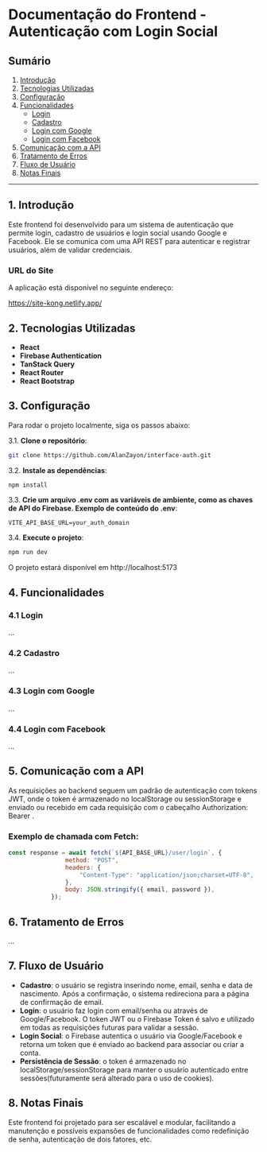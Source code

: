 # Documentação do Frontend - Autenticação com Login Social

## Sumário

1. [Introdução](#1-introdução)
2. [Tecnologias Utilizadas](#2-tecnologias-utilizadas)
3. [Configuração](#3-configuração)
4. [Funcionalidades](#4-funcionalidades)
   - [Login](#login)
   - [Cadastro](#cadastro)
   - [Login com Google](#login-com-google)
   - [Login com Facebook](#login-com-facebook)
5. [Comunicação com a API](#5-comunicação-com-a-api)
6. [Tratamento de Erros](#6-tratamento-de-erros)
7. [Fluxo de Usuário](#7-fluxo-de-usuário)
8. [Notas Finais](#8-notas-finais)

---

## 1. Introdução
Este frontend foi desenvolvido para um sistema de autenticação que permite login, cadastro de usuários e login social usando Google e Facebook. Ele se comunica com uma API REST para autenticar e registrar usuários, além de validar credenciais.

### URL do Site

A aplicação está disponível no seguinte endereço:

https://site-kong.netlify.app/

## 2. Tecnologias Utilizadas
- **React**
- **Firebase Authentication**
- **TanStack Query**
- **React Router**
- **React Bootstrap**

## 3. Configuração

Para rodar o projeto localmente, siga os passos abaixo:

3.1. **Clone o repositório**:
   ```bash
   git clone https://github.com/AlanZayon/interface-auth.git
   ```
3.2. **Instale as dependências**:
   ```bash
   npm install
   ```
3.3. **Crie um arquivo .env com as variáveis de ambiente, como as chaves de API do Firebase. Exemplo de conteúdo do .env**:
   ```env
   VITE_API_BASE_URL=your_auth_domain
   ```
3.4. **Execute o projeto**:
   ```bash
   npm run dev
   ```
O projeto estará disponível em http://localhost:5173


## 4. Funcionalidades

### 4.1 Login
...

### 4.2 Cadastro
...

### 4.3 Login com Google
...

### 4.4 Login com Facebook
...

## 5. Comunicação com a API
As requisições ao backend seguem um padrão de autenticação com tokens JWT, onde o token é armazenado no localStorage ou sessionStorage e enviado ou recebido em cada requisição com o cabeçalho Authorization: Bearer <token>.

### Exemplo de chamada com Fetch:

```js
const response = await fetch(`${API_BASE_URL}/user/login`, {
                method: "POST",
                headers: {
                    "Content-Type": "application/json;charset=UTF-8",
                },
                body: JSON.stringify({ email, password }),
            });
```

## 6. Tratamento de Erros
...

## 7. Fluxo de Usuário
- **Cadastro**: o usuário se registra inserindo nome, email, senha e data de nascimento. Após a confirmação, o sistema redireciona para a página de confirmação de email.
- **Login**: o usuário faz login com email/senha ou através de Google/Facebook. O token JWT ou o Firebase Token é salvo e utilizado em todas as requisições futuras para validar a sessão.
- **Login Social**: o Firebase autentica o usuário via Google/Facebook e retorna um token que é enviado ao backend para associar ou criar a conta.
- **Persistência de Sessão**: o token é armazenado no localStorage/sessionStorage para manter o usuário autenticado entre sessões(futuramente será alterado para o uso de cookies).
## 8. Notas Finais
Este frontend foi projetado para ser escalável e modular, facilitando a manutenção e possíveis expansões de funcionalidades como redefinição de senha, autenticação de dois fatores, etc.

